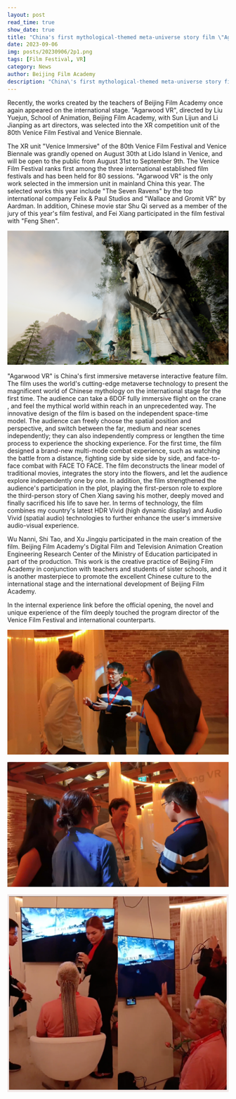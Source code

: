 ```yaml
---
layout: post
read_time: true
show_date: true
title: "China's first mythological-themed meta-universe story film \"Agarwood VR\" was selected for the Venice Film Festival"
date: 2023-09-06
img: posts/20230906/2p1.png
tags: [Film Festival, VR]
category: News
author: Beijing Film Academy
description: "China\'s first mythological-themed meta-universe story film \"Agarwood VR\" was selected for the Venice Film Festival"
---
```

Recently, the works created by the teachers of Beijing Film Academy once again appeared on the international stage. "Agarwood VR", directed by Liu Yuejun, School of Animation, Beijing Film Academy, with Sun Lijun and Li Jianping as art directors, was selected into the XR competition unit of the 80th Venice Film Festival and Venice Biennale.

The XR unit "Venice Immersive" of the 80th Venice Film Festival and Venice Biennale was grandly opened on August 30th at Lido Island in Venice, and will be open to the public from August 31st to September 9th. The Venice Film Festival ranks first among the three international established film festivals and has been held for 80 sessions. "Agarwood VR" is the only work selected in the immersion unit in mainland China this year. The selected works this year include "The Seven Ravens" by the top international company Felix & Paul Studios and "Wallace and Gromit VR" by Aardman. In addition, Chinese movie star Shu Qi served as a member of the jury of this year's film festival, and Fei Xiang participated in the film festival with "Feng Shen".

![image](./assets/img/posts/20230906/2p2.png)

"Agarwood VR" is China's first immersive metaverse interactive feature film. The film uses the world's cutting-edge metaverse technology to present the magnificent world of Chinese mythology on the international stage for the first time. The audience can take a 6DOF fully immersive flight on the crane , and feel the mythical world within reach in an unprecedented way. The innovative design of the film is based on the independent space-time model. The audience can freely choose the spatial position and perspective, and switch between the far, medium and near scenes independently; they can also independently compress or lengthen the time process to experience the shocking experience. For the first time, the film designed a brand-new multi-mode combat experience, such as watching the battle from a distance, fighting side by side side by side, and face-to-face combat with FACE TO FACE. The film deconstructs the linear model of traditional movies, integrates the story into the flowers, and let the audience explore independently one by one. In addition, the film strengthened the audience's participation in the plot, playing the first-person role to explore the third-person story of Chen Xiang saving his mother, deeply moved and finally sacrificed his life to save her. In terms of technology, the film combines my country's latest HDR Vivid (high dynamic display) and Audio Vivid (spatial audio) technologies to further enhance the user's immersive audio-visual experience.

Wu Nanni, Shi Tao, and Xu Jingqiu participated in the main creation of the film. Beijing Film Academy's Digital Film and Television Animation Creation Engineering Research Center of the Ministry of Education participated in part of the production. This work is the creative practice of Beijing Film Academy in conjunction with teachers and students of sister schools, and it is another masterpiece to promote the excellent Chinese culture to the international stage and the international development of Beijing Film Academy.

In the internal experience link before the official opening, the novel and unique experience of the film deeply touched the program director of the Venice Film Festival and international counterparts.

![image](./assets/img/posts/20230906/2p3.png)

![image](./assets/img/posts/20230906/2p4.png)

![image](./assets/img/posts/20230906/2p5.png)